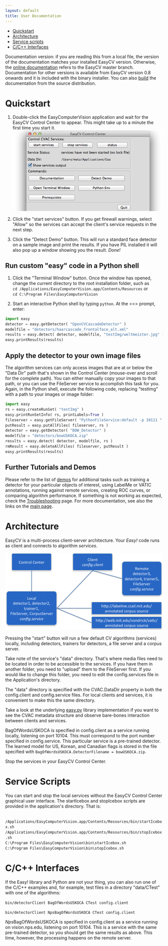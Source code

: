 ```yaml
---
layout: default
title: User Documentation
---
```


* [Quickstart](#quickstart)
* [Architecture](#architecture)
* [Service scripts](#scripts)
* [C/C++ Interfaces](#cpp)

Documentation version: if you are reading this from a local file, the
version of the documentation matches your installed EasyCV version.
Otherwise, the [online documentation](http://npsvisionlab.github.io/CVAC)
refers to the EasyCV master branch.  Documentation for other versions
is available from EasyCV version 0.8 onwards and it is included with
the binary installer.  You can also [build](building.html) the
documentation from the source distribution.

# <a name="quickstart"></a> Quickstart

1. Double-click the EasyComputerVision application and wait for the
EasyCV Control Center to appear.  This might take up to a minute the
first time you start it.
![EasyCV Control Center](images/ControlCenterTop.png)

1. Click the "start services" button. If you get firewall warnings,
select "Allow" so the services can accept the client's service
requests in the next step.

1. Click the "Detect Demo" button.  This will run a standard face
detector on a sample image and print the results.  If you have PIL
installed it will also pop up a window showing you the result.
*Done!*

## Run custom "easy" code in a Python shell

1. Click the "Terminal Window" button.  Once the window has opened,
change the current directory to the root installation folder, such as
<br>`cd /Applications/EasyComputerVision.app/Contents/Resources` or
<br>`cd C:\Program Files\EasyComputerVision`

1. Start an interactive Python shell by typing `python`.  At the \>\>\>
prompt, enter:

```python
import easy
detector = easy.getDetector( "OpenCVCascadeDetector" )
modelfile = "detectors/haarcascade_frontalface_alt.xml"
results = easy.detect( detector, modelfile, "testImg/weltmeister.jpg" )
easy.printResults(results)
```

## Apply the detector to your own image files

The algorithm services can only access images that are at or below the
"Data Dir" path that's shown in the Control Center (mouse-over and
scroll for the complete path).  You can either manually copy your
images to that path, or you can use the FileServer service to
accomplish this task for you.  Again, in the Python shell, execute
the following code, replacing "testImg" with a path to your images
or image folder:

```python
import easy
rs = easy.createRunSet( "testImg" )
easy.printRunSetInfo( rs, printLabels=True )
fileserver = easy.getFileServer( "PythonFileService:default -p 10111 " )
putResult = easy.putAllFiles( fileserver, rs )
detector = easy.getDetector( "BOW_Detector" )
modelfile = "detectors/bowUSKOCA.zip"
results = easy.detect( detector, modelfile, rs )
rmResult = easy.deleteAllFiles( fileserver, putResult )
easy.printResults(results)
```

## Further Tutorials and Demos

Please refer to the list of [demos](demos.html) for additional tasks
such as training a detector for your particular objects of interest,
using LabelMe or VATIC annotations, running against remote services,
creating ROC curves, or comparing algorithm performance.  If something
is not working as expected, check the
[Troubleshooting](troubleshooting.html) page.
For more documentation, see also the links on the [main page](index.html).


# <a name="architecture"></a> Architecture

EasyCV is a multi-process client-server architecture.  Your _Easy!_
code runs as client and connects to algorithm _services_.  

![Connections between Local and Remote Services and Client](images/ConnectionsChart.png)

Pressing the "start" button will run a few default CV algorithms
(services) locally, including detectors, trainers for detectors, a
file server and a corpus server.

Take note of the service's "data" directory.  That's where media files
need to be located in order to be accessible to the services.  If you
have them in another folder, you need to "upload" them to the
FileServer first.  If you would like to change this folder, you need
to edit the config.services file in the Application's directory.

The "data" directory is specified with the CVAC.DataDir property in
both the config.client and config.service files.  For local clients
and services, it is convenient to make this the same directory.

Take a look at the underlying
[easy.py](html/namespaceeasy_1_1easy.html) library implementation if
you want to see the CVAC metadata structure and observe bare-bones
interaction between clients and services.

BagOfWordsUSKOCA is specified in config.client as a service running
locally, listening on port 10104.  This must correspond to the port
number specified in config.service.  This particular service is a
pre-trained detector.  The learned model for US, Korean, and Canadian
flags is stored in the file specified with
`BagOfWordsUSKOCA.DetectorFilename = bowUSKOCA.zip`.

Stop the services in your EasyCV Control Center.


# <a name="scripts"></a> Service Scripts

You can start and stop the local services without the EasyCV Control
Center graphical user interface.  The startIcebox and stopIcebox
scripts are provided in the application's directory.  That is:

<br>`/Applications/EasyComputerVision.app/Contents/Resources/bin/startIcebox.sh`
<br>`/Applications/EasyComputerVision.app/Contents/Resources/bin/stopIcebox.sh`
<br>`C:\Program Files\EasyComputerVision\bin\startIcebox.sh`
<br>`C:\Program Files\EasyComputerVision\bin\stopIcebox.sh`


# <a name="cpp"></a> C/C++ Interfaces

If the Easy! library and Python are not your thing, you can also run one of the C/C++ examples and, for example, test files in a directory "data/CTest" with one of the algorithms:

`bin/detectorClient BagOfWordsUSKOCA CTest config.client`

`bin/detectorClient NpsBagOfWordsUSKOCA CTest config.client`

*Nps*BagOfWordsUSKOCA is specified in config.client as a service
running on vision.nps.edu, listening on port 10104.  This is a service
with the same pre-trained detector, so you should get the same results
as above.  This time, however, the processing happens on the remote
server.

